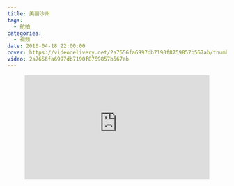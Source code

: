 ```yaml
---
title: 美丽沙州
tags:
  - 航拍
categories:
  - 视频
date: 2016-04-18 22:00:00
cover: https://videodelivery.net/2a7656fa6997db7190f8759857b567ab/thumbnails/thumbnail.jpg?time=2m56s
video: 2a7656fa6997db7190f8759857b567ab
---
```


<figure>
  <div style="position: relative; padding-top: 56.25%;"><iframe src="https://iframe.videodelivery.net/2a7656fa6997db7190f8759857b567ab?poster=https%3A%2F%2Fvideodelivery.net%2F2a7656fa6997db7190f8759857b567ab%2Fthumbnails%2Fthumbnail.jpg%3Ftime%3D2m56s%26height%3D600" style="border: none; position: absolute; top: 0; left: 0; height: 100%; width: 100%;" allow="accelerometer; gyroscope; autoplay; encrypted-media; picture-in-picture;" allowfullscreen="true"></iframe></div>
</figure>
